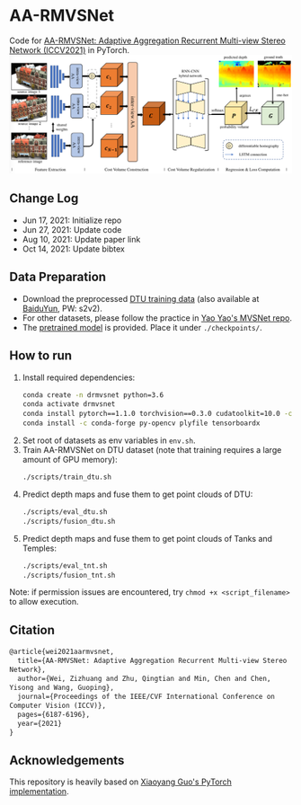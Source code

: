 # AA-RMVSNet
Code for [AA-RMVSNet: Adaptive Aggregation Recurrent Multi-view Stereo Network (ICCV2021)](https://arxiv.org/abs/2108.03824) in PyTorch.
<img src="doc/arch.png" width="800">

## Change Log
- Jun 17, 2021: Initialize repo
- Jun 27, 2021: Update code
- Aug 10, 2021: Update paper link
- Oct 14, 2021: Update bibtex


## Data Preparation
- Download the preprocessed [DTU training data](https://drive.google.com/file/d/1eDjh-_bxKKnEuz5h-HXS7EDJn59clx6V/view) (also available at [BaiduYun](https://pan.baidu.com/s/1Wb9E6BWCJu4wZfwxm_t4TQ#list/path=%2F), PW: s2v2).
- For other datasets, please follow the practice in [Yao Yao's MVSNet repo](https://github.com/YoYo000/MVSNet).
- The [pretrained model](https://drive.google.com/file/d/1vlfQqhvCA_lI3dRvmavQeDX19uxbTmZp/view?usp=sharing) is provided. Place it under `./checkpoints/`.


## How to run
1. Install required dependencies:
   ```bash
   conda create -n drmvsnet python=3.6
   conda activate drmvsnet
   conda install pytorch==1.1.0 torchvision==0.3.0 cudatoolkit=10.0 -c pytorch
   conda install -c conda-forge py-opencv plyfile tensorboardx
   ```
2. Set root of datasets as env variables in `env.sh`.
3. Train AA-RMVSNet on DTU dataset (note that training requires a large amount of GPU memory):
   ```bash
   ./scripts/train_dtu.sh
   ```
4. Predict depth maps and fuse them to get point clouds of DTU:
   ```bash
   ./scripts/eval_dtu.sh
   ./scripts/fusion_dtu.sh
   ```
6. Predict depth maps and fuse them to get point clouds of Tanks and Temples:
   ```bash
   ./scripts/eval_tnt.sh
   ./scripts/fusion_tnt.sh
   ```
Note: if permission issues are encountered, try `chmod +x <script_filename>` to allow execution.

## Citation   

```
@article{wei2021aarmvsnet,
  title={AA-RMVSNet: Adaptive Aggregation Recurrent Multi-view Stereo Network},
  author={Wei, Zizhuang and Zhu, Qingtian and Min, Chen and Chen, Yisong and Wang, Guoping},
  journal={Proceedings of the IEEE/CVF International Conference on Computer Vision (ICCV)},
  pages={6187-6196},
  year={2021}
}
```

## Acknowledgements
This repository is heavily based on [Xiaoyang Guo's PyTorch implementation](https://github.com/xy-guo/MVSNet_pytorch).


